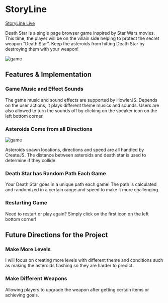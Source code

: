 # StoryLine

[StoryLine Live][link]

Death Star is a single page browser game inspired by Star Wars movies.
This time, the player will be on the villain side helping to protect the
secret weapon "Death Star". Keep the asteroids from hitting Death Star by
destroying them with your weapon!

![game](./doc/storyline_demo.png)

[link]: http://henryhsu.life/Drama-search/

## Features & Implementation

### Game Music and Effect Sounds
  The game music and sound effects are supported by HowlerJS. Depends on the
  user actions, it plays different theme musics and sounds. Users are also
  allowed to turn the sounds off by clicking on the speaker icon on the left
  bottom corner.  

### Asteroids Come from all Directions
![game](http://res.cloudinary.com/corgi1989/image/upload/c_scale,w_777/v1481743605/Screen_Shot_2016-12-14_at_11.23.40_AM_iyzmcr.png)

  Asteroids spawn locations, directions and speed are all handled by CreateJS.
  The distance between asteroids and death star is used to determine if they
  collide.
### Death Star has Random Path Each Game
  Your Death Star goes in a unique path each game! The path is calculated and
  randomized in a certain range and speed to make it more challenging.
### Restarting Game
  Need to restart or play again? Simply click on the first icon on the left
  bottom corner!

## Future Directions for the Project

### Make More Levels
  I will focus on creating more levels with different theme and conditions
  such as making the asteroids flashing so they are harder to predict.
### Make Different Weapons
  Allowing players to upgrade the weapon after getting certain items or achieving
  goals.
